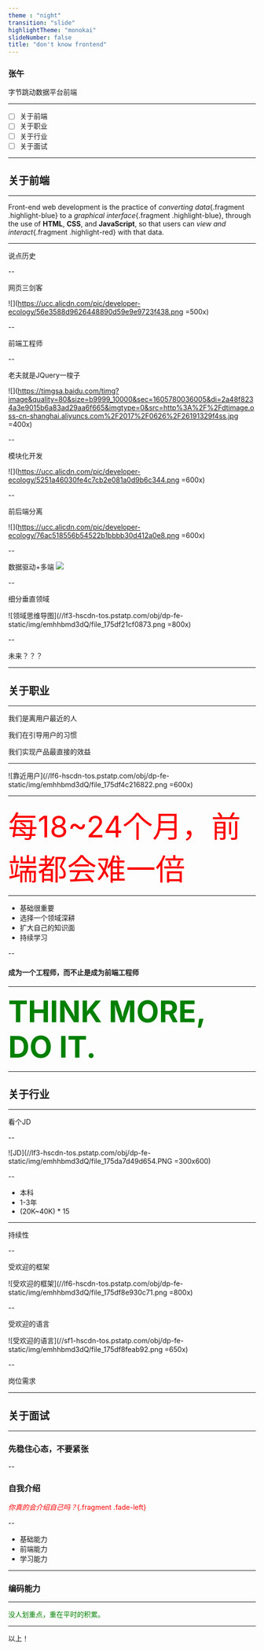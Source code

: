 ```yaml
---
theme : "night"
transition: "slide"
highlightTheme: "monokai"
slideNumber: false
title: "don't know frontend"
---
```


### 张午

字节跳动数据平台前端

---

-  [ ]  关于前端
-  [ ]  关于职业
-  [ ]  关于行业
-  [ ]  关于面试

---


## 关于前端

---

Front-end web development is the practice of *converting data*{.fragment .highlight-blue} to a *graphical interface*{.fragment .highlight-blue}, through the use of **HTML**, **CSS**, and **JavaScript**, so that users can *view and interact*{.fragment .highlight-red} with that data.

---

说点历史

--

网页三剑客

![](https://ucc.alicdn.com/pic/developer-ecology/56e3588d9626448890d59e9e9723f438.png =500x)

--

前端工程师

--

老夫就是JQuery一梭子

![](https://timgsa.baidu.com/timg?image&quality=80&size=b9999_10000&sec=1605780036005&di=2a48f8234a3e9015b6a83ad29aa6f665&imgtype=0&src=http%3A%2F%2Fdtimage.oss-cn-shanghai.aliyuncs.com%2F2017%2F0626%2F26191329f4ss.jpg =400x)

--

模块化开发

![](https://ucc.alicdn.com/pic/developer-ecology/5251a46030fe4c7cb2e081a0d9b6c344.png =600x)

--

前后端分离

![](https://ucc.alicdn.com/pic/developer-ecology/76ac518556b54522b1bbbb30d412a0e8.png =600x)

--

数据驱动+多端
![](https://ucc.alicdn.com/pic/developer-ecology/753b7e0503c64cf4acc64a2b87794bef.png)

--

细分垂直领域

![领域思维导图](//lf3-hscdn-tos.pstatp.com/obj/dp-fe-static/img/emhhbmd3dQ/file_175df21cf0873.png =800x)

--

未来？？？

---

## 关于职业

---

我们是离用户最近的人

我们在引导用户的习惯

我们实现产品最直接的效益

---

![靠近用户](//lf6-hscdn-tos.pstatp.com/obj/dp-fe-static/img/emhhbmd3dQ/file_175df4c216822.png =600x)

---

<span style="font-size: 60px; color: red">每18~24个月，前端都会难一倍</span>

---

- 基础很重要
- 选择一个领域深耕
- 扩大自己的知识面
- 持续学习

--

#### 成为一个工程师，而不止是成为前端工程师

---

<span style="font-size: 60px; color: green; font-weight: bold">THINK MORE, DO IT.</span>

---

## 关于行业

---

看个JD

--

![JD](//lf3-hscdn-tos.pstatp.com/obj/dp-fe-static/img/emhhbmd3dQ/file_175da7d49d654.PNG =300x600)

--

- 本科
- 1-3年
- (20K~40K) * 15

---

持续性

--

受欢迎的框架

![受欢迎的框架](//lf6-hscdn-tos.pstatp.com/obj/dp-fe-static/img/emhhbmd3dQ/file_175df8e930c71.png =800x)

--

受欢迎的语言

![受欢迎的语言](//sf1-hscdn-tos.pstatp.com/obj/dp-fe-static/img/emhhbmd3dQ/file_175df8feab92.png =650x)

--

岗位需求


---

## 关于面试

---

### 先稳住心态，不要紧张

--

### 自我介绍

<span style="color: red">*你真的会介绍自己吗？*{.fragment .fade-left}</span>

--

- 基础能力
- 前端能力
- 学习能力

---

### 编码能力

---

<span style="color: green">没人划重点，重在平时的积累。</span>

---

以上！

